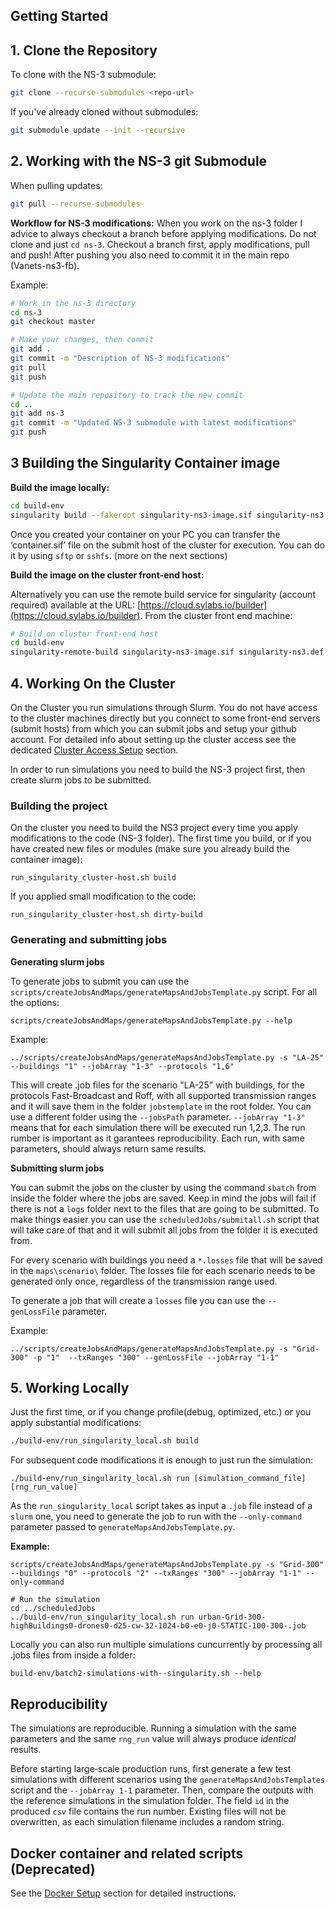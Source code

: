 ## Getting Started

## 1. Clone the Repository

To clone with the NS-3 submodule:

```bash
git clone --recurse-submodules <repo-url>
```

If you've already cloned without submodules:

```bash
git submodule update --init --recursive
```

## 2. Working with the NS-3 git Submodule 

When pulling updates:

```bash
git pull --recurse-submodules
```

**Workflow for NS-3 modifications:**
When you work on the ns-3 folder I advice to always checkout a branch before applying modifications. Do not clone and just `cd ns-3`. Checkout a branch first, apply modifications, pull and push! After pushing you also need to commit it in the main repo (Vanets-ns3-fb).

Example:

```bash
# Work in the ns-3 directory
cd ns-3
git checkout master

# Make your changes, then commit
git add .
git commit -m "Description of NS-3 modifications"
git pull
git push

# Update the main repository to track the new commit
cd ..
git add ns-3
git commit -m "Updated NS-3 submodule with latest modifications"
git push
```



## 3 Building the Singularity Container image


**Build the image locally:**

```bash
cd build-env
singularity build --fakeroot singularity-ns3-image.sif singularity-ns3.def
```
Once you created your container on your PC you can transfer the ‘container.sif’ file on the submit host of the cluster for execution. You can do it by using `sftp` or `sshfs`. (more on the next sections)

**Build the image on the cluster front-end host:**

Alternatively you can use the remote build service for singularity (account required) available at the URL: [https://cloud.sylabs.io/builder](https://cloud.sylabs.io/builder). From the cluster front end machine:

```bash
# Build on cluster front-end host
cd build-env
singularity-remote-build singularity-ns3-image.sif singularity-ns3.def singularity-ns3.log
```


## 4. Working On the Cluster
On the Cluster you run simulations through Slurm. You do not have access to the cluster machines directly but you connect to some front-end servers (submit hosts) from which you can submit jobs and setup your github account. For detailed info about setting up the cluster access see the dedicated [Cluster Access Setup](CLUSTER_ACCESS_SETUP.md) section.

In order to run simulations you need to build the NS-3 project first, then create slurm jobs to be submitted. 

### Building the project
On the cluster you need to build the NS3 project every time you apply modifications to the code (NS-3 folder).
The first time you build, or if you have created new files or modules (make sure you already build the container image):

```
run_singularity_cluster-host.sh build

```

If you applied small modification to the code:

```
run_singularity_cluster-host.sh dirty-build

```
### Generating and submitting jobs
**Generating slurm jobs**

To generate jobs to submit you can use the `scripts/createJobsAndMaps/generateMapsAndJobsTemplate.py` script. For all the options:

```
scripts/createJobsAndMaps/generateMapsAndJobsTemplate.py --help
``` 

Example: 

```
../scripts/createJobsAndMaps/generateMapsAndJobsTemplate.py -s "LA-25" --buildings "1" --jobArray "1-3" --protocols "1,6"
```
This will create .job files for the scenario "LA-25" with buildings, for the protocols Fast-Broadcast and Roff, with all supported transmission ranges and it will save them in the folder `jobstemplate` in the root folder. You can use a different folder using the `--jobsPath` parameter. `--jobArray "1-3"` means that for each simulation there will be executed run 1,2,3. The run rumber is important as it garantees reproducibility. Each run, with same parameters, should always return same results. 

**Submitting slurm jobs**

You can submit the jobs on the cluster by using the command `sbatch` from inside the folder where the jobs are saved. Keep in mind the jobs will fail if there is not a `logs` folder next to the files that are going to be submitted.
To make things easier you can use the `scheduledJobs/submitall.sh` script that will take care of that and it will submit all jobs from the folder it is executed from.  

For every scenario with buildings you need a `*.losses` file that will be saved in the `maps\scenario\` folder. The losses file for each scenario needs to be generated only once, regardless of the transmission range used.

To generate a job that will create a `losses` file you can use the `--genLossFile` parameter. 

Example:

```
../scripts/createJobsAndMaps/generateMapsAndJobsTemplate.py -s "Grid-300" -p "1"  --txRanges "300" --genLossFile --jobArray "1-1"
```
## 5. Working Locally

Just the first time, or if you change profile(debug, optimized, etc.) or you apply substantial modifications:

```bash
./build-env/run_singularity_local.sh build
```

For subsequent code modifications it is enough to just run the simulation:

```
./build-env/run_singularity_local.sh run [simulation_command_file] [rng_run_value]
```

As the `run_singularity_local` script takes as input a `.job` file instead of a `slurm` one, you need to generate the job to run with the `--only-command` parameter passed to `generateMapsAndJobsTemplate.py`.

**Example:**

```
scripts/createJobsAndMaps/generateMapsAndJobsTemplate.py -s "Grid-300" --buildings "0" --protocols "2" --txRanges "300" --jobArray "1-1" --only-command

# Run the simulation
cd ../scheduledJobs
../build-env/run_singularity_local.sh run urban-Grid-300-highBuildings0-drones0-d25-cw-32-1024-b0-e0-j0-STATIC-100-300-.job
```

Locally you can also run  multiple simulations cuncurrently by processing all .jobs files from inside a folder:

```
build-env/batch2-simulations-with--singularity.sh --help

```
## Reproducibility
The simulations are reproducible.
Running a simulation with the same parameters and the same `rng_run` value will always produce *identical* results.

Before starting large‑scale production runs, first generate a few test simulations with different scenarios using the `generateMapsAndJobsTemplates` script and the `--jobArray 1-1` parameter.
Then, compare the outputs with the reference simulations in the simulation folder. The field `id` in the produced `csv` file contains the run number.
Existing files will not be overwritten, as each simulation filename includes a random string.


## Docker container and related scripts (Deprecated)
See the [Docker Setup](DOCKER_SETUP.md) section for detailed  instructions.

